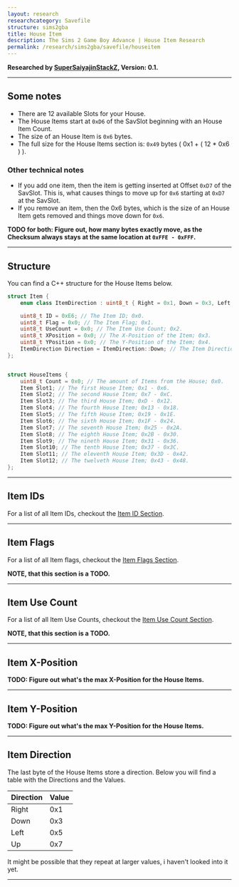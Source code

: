 ```yaml
---
layout: research
researchcategory: Savefile
structure: sims2gba
title: House Item
description: The Sims 2 Game Boy Advance | House Item Research
permalink: /research/sims2gba/savefile/houseitem
---
```


**Researched by [SuperSaiyajinStackZ](https://github.com/SuperSaiyajinStackZ), Version: 0.1.**
<hr>


## Some notes
- There are 12 available Slots for your House.
- The House Items start at `0xD6` of the SavSlot beginning with an House Item Count.
- The size of an House Item is `0x6` bytes.
- The full size for the House Items section is: `0x49` bytes ( 0x1 + ( 12 * 0x6 ) ).

### Other technical notes
- If you add one item, then the item is getting inserted at Offset `0xD7` of the SavSlot. This is, what causes things to move up for `0x6` starting at `0xD7` at the SavSlot.
- If you remove an item, then the 0x6 bytes, which is the size of an House Item gets removed and things move down for `0x6`.

**TODO for both: Figure out, how many bytes exactly move, as the Checksum always stays at the same location at `0xFFE - 0xFFF`.**
<hr>


## Structure
You can find a C++ structure for the House Items below.

```cpp
struct Item {
	enum class ItemDirection : uint8_t { Right = 0x1, Down = 0x3, Left = 0x5, Up = 0x7 }; // Item Directions.

	uint8_t ID = 0xE6; // The Item ID; 0x0.
	uint8_t Flag = 0x0; // The Item Flag; 0x1.
	uint8_t UseCount = 0x0; // The Item Use Count; 0x2.
	uint8_t XPosition = 0x0; // The X-Position of the Item; 0x3.
	uint8_t YPosition = 0x0; // The Y-Position of the Item; 0x4.
	ItemDirection Direction = ItemDirection::Down; // The Item Direction; 0x5.
};


struct HouseItems {
	uint8_t Count = 0x0; // The amount of Items from the House; 0x0.
	Item Slot1; // The first House Item; 0x1 - 0x6.
	Item Slot2; // The second House Item; 0x7 - 0xC.
	Item Slot3; // The third House Item; 0xD - 0x12.
	Item Slot4; // The fourth House Item; 0x13 - 0x18.
	Item Slot5; // The fifth House Item; 0x19 - 0x1E.
	Item Slot6; // The sixth House Item; 0x1F - 0x24.
	Item Slot7; // The seventh House Item; 0x25 - 0x2A.
	Item Slot8; // The eighth House Item; 0x2B - 0x30.
	Item Slot9; // The nineth House Item; 0x31 - 0x36.
	Item Slot10; // The tenth House Item; 0x37 - 0x3C.
	Item Slot11; // The eleventh House Item; 0x3D - 0x42.
	Item Slot12; // The twelveth House Item; 0x43 - 0x48.
};
```
<hr>


## Item IDs
For a list of all Item IDs, checkout the [Item ID Section](item#item-id-list).
<hr>


## Item Flags
For a list of all Item flags, checkout the [Item Flags Section](item#item-flags).

**NOTE, that this section is a TODO.**
<hr>


## Item Use Count
For a list of all Item Use Counts, checkout the [Item Use Count Section](item#item-use-count).

**NOTE, that this section is a TODO.**
<hr>


## Item X-Position
**TODO: Figure out what's the max X-Position for the House Items.**
<hr>


## Item Y-Position
**TODO: Figure out what's the max Y-Position for the House Items.**
<hr>


## Item Direction
The last byte of the House Items store a direction. Below you will find a table with the Directions and the Values.

| Direction | Value |
| --------- | ----- |
| Right     | 0x1   |
| Down      | 0x3   |
| Left      | 0x5   |
| Up        | 0x7   |

It might be possible that they repeat at larger values, i haven't looked into it yet.
<hr>